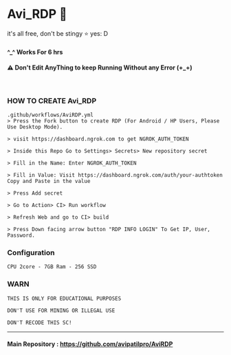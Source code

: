 # Avi_RDP 🍃

it's all free, don't be stingy ⭐️ yes: D

#### ^_^ Works For 6 hrs


#### ⚠ Don't Edit AnyThing to keep Running Without any Error (+_+)

<br>

### HOW TO CREATE Avi_RDP
```
.github/workflows/AviRDP.yml
> Press the Fork button to create RDP (For Android / HP Users, Please Use Desktop Mode).

> visit https://dashboard.ngrok.com to get NGROK_AUTH_TOKEN

> Inside this Repo Go to Settings> Secrets> New repository secret

> Fill in the Name: Enter NGROK_AUTH_TOKEN

> Fill in Value: Visit https://dashboard.ngrok.com/auth/your-authtoken Copy and Paste in the value

> Press Add secret 

> Go to Action> CI> Run workflow

> Refresh Web and go to CI> build

> Press Down facing arrow button "RDP INFO LOGIN" To Get IP, User, Password.
```

### Configuration
```
CPU 2core - 7GB Ram - 256 SSD
```

### WARN
```
THIS IS ONLY FOR EDUCATIONAL PURPOSES

DON'T USE FOR MINING OR ILLEGAL USE

DON'T RECODE THIS SC!
```
---

#### Main Repository : https://github.com/avipatilpro/AviRDP
